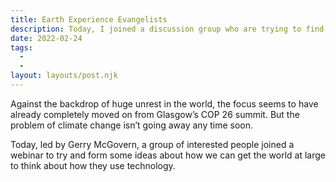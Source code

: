 ```yaml
---
title: Earth Experience Evangelists
description: Today, I joined a discussion group who are trying to find ways to spread the word about how wasteful our digital experiences are.
date: 2022-02-24
tags:
  - 
  - 
layout: layouts/post.njk
---
```


Against the backdrop of huge unrest in the world, the focus seems to have already completely moved on from Glasgow’s COP 26 summit. But the problem of climate change isn’t going away any time soon.

Today, led by Gerry McGovern, a group of interested people joined a webinar to try and form some ideas about how we can get the world at large to think about how they use technology. 